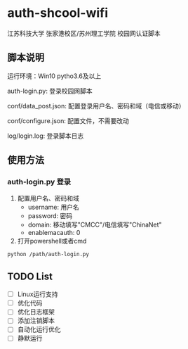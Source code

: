 # auth-shcool-wifi
江苏科技大学 张家港校区/苏州理工学院 校园网认证脚本

## 脚本说明
运行环境：Win10 pytho3.6及以上

auth-login.py: 登录校园网脚本 

conf/data_post.json: 配置登录用户名、密码和域（电信或移动）

conf/configure.json: 配置文件，不需要改动

log/login.log: 登录脚本日志

## 使用方法

### auth-login.py 登录

1. 配置用户名、密码和域
    * username: 用户名
    * password: 密码
    * domain: 移动填写"CMCC"/电信填写"ChinaNet"
    * enablemacauth: 0
2. 打开powershell或者cmd
```bash
python /path/auth-login.py
```

## TODO List

- [ ] Linux运行支持
- [ ] 优化代码
- [ ] 优化日志框架
- [ ] 添加注销脚本
- [ ] 自动化运行优化
- [ ] 静默运行